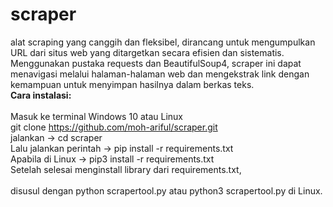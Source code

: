 # scraper
alat scraping yang canggih dan fleksibel, dirancang untuk mengumpulkan URL dari situs web yang ditargetkan secara efisien dan sistematis. Menggunakan pustaka requests dan BeautifulSoup4, scraper ini dapat menavigasi melalui halaman-halaman web dan mengekstrak link dengan kemampuan untuk menyimpan hasilnya dalam berkas teks.<br>
<b>Cara instalasi:</b><br><br>
Masuk ke terminal Windows 10 atau Linux<br>
git clone https://github.com/moh-ariful/scraper.git<br>
jalankan -> cd scraper <br>
Lalu jalankan perintah -> pip install -r requirements.txt <br>
Apabila di Linux -> pip3 install -r requirements.txt <br>
Setelah selesai menginstall library dari requirements.txt,<br> <br>
disusul dengan python scrapertool.py atau python3 scrapertool.py di Linux.<br>
